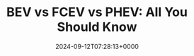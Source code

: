 ---
title: "BEV vs FCEV vs PHEV: All You Should Know"
description: "Discover the key differences between BEV, PHEV, and FCEV vehicles in this comprehensive guide. Learn how each works, their benefits, and which one is best for your needs."
image: "images/post/2024/09/Toyota-Mirai.jpg"
date: "2024-09-12T07:28:13+0000"
categories: ["Reviews"]
tags: ["BEV", "comparison", "FCEV", "PHEV"]
type: "regular" # available types: [featured/regular]
draft: false
sitemapExclude: false
---